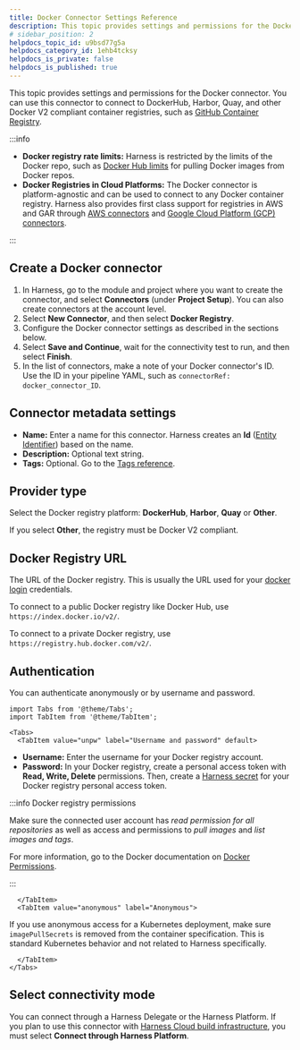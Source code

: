 ```yaml
---
title: Docker Connector Settings Reference
description: This topic provides settings and permissions for the Docker Connector.
# sidebar_position: 2
helpdocs_topic_id: u9bsd77g5a
helpdocs_category_id: 1ehb4tcksy
helpdocs_is_private: false
helpdocs_is_published: true
---
```


This topic provides settings and permissions for the Docker connector. You can use this connector to connect to DockerHub, Harbor, Quay, and other Docker V2 compliant container registries, such as [GitHub Container Registry](/docs/continuous-integration/use-ci/build-and-upload-artifacts/build-and-push-to-ghcr.md).

:::info

* **Docker registry rate limits:** Harness is restricted by the limits of the Docker repo, such as [Docker Hub limits](https://docs.docker.com/docker-hub/download-rate-limit/) for pulling Docker images from Docker repos.
* **Docker Registries in Cloud Platforms:** The Docker connector is platform-agnostic and can be used to connect to any Docker container registry. Harness also provides first class support for registries in AWS and GAR through [AWS connectors](../../../connectors/cloud-providers/add-aws-connector.md) and [Google Cloud Platform (GCP) connectors](../../../connectors/cloud-providers/connect-to-google-cloud-platform-gcp.md).

:::

## Create a Docker connector

1. In Harness, go to the module and project where you want to create the connector, and select **Connectors** (under **Project Setup**). You can also create connectors at the account level.
2. Select **New Connector**, and then select **Docker Registry**.
3. Configure the Docker connector settings as described in the sections below.
4. Select **Save and Continue**, wait for the connectivity test to run, and then select **Finish**.
5. In the list of connectors, make a note of your Docker connector's ID. Use the ID in your pipeline YAML, such as `connectorRef: docker_connector_ID`.

## Connector metadata settings

* **Name:** Enter a name for this connector. Harness creates an **Id** ([Entity Identifier](../../../references/entity-identifier-reference.md)) based on the name.
* **Description:** Optional text string.
* **Tags:** Optional. Go to the [Tags reference](../../../references/tags-reference.md).

## Provider type

Select the Docker registry platform: **DockerHub**, **Harbor**, **Quay** or **Other**.

If you select **Other**, the registry must be Docker V2 compliant.

## Docker Registry URL

The URL of the Docker registry. This is usually the URL used for your [docker login](https://docs.docker.com/engine/reference/commandline/login/) credentials.

To connect to a public Docker registry like Docker Hub, use `https://index.docker.io/v2/`.

To connect to a private Docker registry, use `https://registry.hub.docker.com/v2/`.

## Authentication

You can authenticate anonymously or by username and password.

```mdx-code-block
import Tabs from '@theme/Tabs';
import TabItem from '@theme/TabItem';
```
```mdx-code-block
<Tabs>
  <TabItem value="unpw" label="Username and password" default>
```

* **Username:** Enter the username for your Docker registry account.
* **Password:** In your Docker registry, create a personal access token with **Read, Write, Delete** permissions. Then, create a [Harness secret](/docs/platform/secrets/add-use-text-secrets) for your Docker registry personal access token.

:::info Docker registry permissions

Make sure the connected user account has *read permission for all repositories* as well as access and permissions to *pull images* and *list images and tags*.

For more information, go to the Docker documentation on [Docker Permissions](https://docs.docker.com/datacenter/dtr/2.0/user-management/permission-levels/).

:::

```mdx-code-block
  </TabItem>
  <TabItem value="anonymous" label="Anonymous">
```

If you use anonymous access for a Kubernetes deployment, make sure `imagePullSecrets` is removed from the container specification. This is standard Kubernetes behavior and not related to Harness specifically.

```mdx-code-block
  </TabItem>
</Tabs>
```

## Select connectivity mode

You can connect through a Harness Delegate or the Harness Platform. If you plan to use this connector with [Harness Cloud build infrastructure](/docs/continuous-integration/use-ci/set-up-build-infrastructure/use-harness-cloud-build-infrastructure), you must select **Connect through Harness Platform**.
